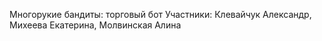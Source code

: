 Многорукие бандиты: торговый бот
Участники: Клевайчук Александр, Михеева Екатерина, Молвинская Алина

